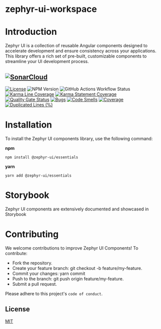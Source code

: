 # zephyr-ui-workspace
# Introduction
Zephyr UI is a collection of reusable Angular components designed to accelerate development and ensure consistency across your applications. This library offers a rich set of pre-built, customizable components to streamline your UI development process.

[![SonarCloud](https://sonarcloud.io/images/project_badges/sonarcloud-orange.svg)](https://sonarcloud.io/summary/new_code?id=simplycodesmart_zephyr-ui-workspace)
-----
[![License](https://img.shields.io/badge/license-MIT-blue.svg)](https://github.com/simplycodesmart/zephyr-ui-workspace/blob/main/LICENSE) ![NPM Version](https://img.shields.io/npm/v/@zephyr-ui/essentials) ![GitHub Actions Workflow Status](https://img.shields.io/github/actions/workflow/status/simplycodesmart/zephyr-ui-workspace-test/npm-publish.yml)  [![Karma Line Coverage](https://img.shields.io/badge/Line_Coverage-100%25-brightgreen)](https://img.shields.io/badge/Line_Coverage-100%25-brightgreen) [![Karma Statement Coverage](https://img.shields.io/badge/Statement_Coverage-100%25-brightgreen)](https://img.shields.io/badge/Statement_Coverage-100%25-brightgreen)  [![Quality Gate Status](https://sonarcloud.io/api/project_badges/quality_gate?project=simplycodesmart_zephyr-ui-workspace)](https://sonarcloud.io/dashboard?id=simplycodesmart_zephyr-ui-workspace) [![Bugs](https://sonarcloud.io/api/project_badges/measure?project=simplycodesmart_zephyr-ui-workspace&metric=bugs)](https://sonarcloud.io/summary/new_code?id=simplycodesmart_zephyr-ui-workspace) [![Code Smells](https://sonarcloud.io/api/project_badges/measure?project=simplycodesmart_zephyr-ui-workspace&metric=code_smells)](https://sonarcloud.io/summary/new_code?id=simplycodesmart_zephyr-ui-workspace) [![Coverage](https://sonarcloud.io/api/project_badges/measure?project=simplycodesmart_zephyr-ui-workspace&metric=coverage)](https://sonarcloud.io/summary/new_code?id=simplycodesmart_zephyr-ui-workspace) [![Duplicated Lines (%)](https://sonarcloud.io/api/project_badges/measure?project=simplycodesmart_zephyr-ui-workspace&metric=duplicated_lines_density)](https://sonarcloud.io/summary/new_code?id=simplycodesmart_zephyr-ui-workspace)

# Installation
To install the Zephyr UI components library, use the following command:

**npm**

```npm install @zephyr-ui/essentials ```

**yarn** 

```yarn add @zephyr-ui/essentials ```

# Storybook
Zephyr UI components are extensively documented and showcased in Storybook <link storybook>


# Contributing
We welcome contributions to improve Zephyr UI Components! To contribute:

- Fork the repository.
- Create your feature branch: git checkout -b feature/my-feature.
- Commit your changes: yarn commit 
- Push to the branch: git push origin feature/my-feature.
- Submit a pull request.

Please adhere to this project's `code of conduct`.

## License

[MIT](https://choosealicense.com/licenses/mit/)






